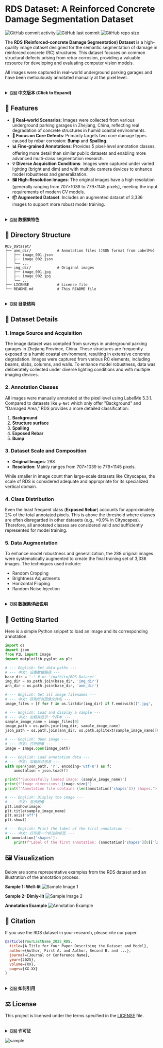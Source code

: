 # RDS Dataset: A Reinforced Concrete Damage Segmentation Dataset

![GitHub commit activity](https://img.shields.io/github/commit-activity/w/945395789/RDS_Dataset?style=for-the-badge) ![GitHub last commit](https://img.shields.io/github/last-commit/945395789/RDS_Dataset?style=for-the-badge) ![GitHub repo size](https://img.shields.io/github/repo-size/945395789/RDS_Dataset?style=for-the-badge)

The **RDS (Reinforced-concrete Damage Segmentation) Dataset** is a high-quality image dataset designed for the semantic segmentation of damage in reinforced concrete (RC) structures. This dataset focuses on common structural defects arising from rebar corrosion, providing a valuable resource for developing and evaluating computer vision models.

All images were captured in real-world underground parking garages and have been meticulously annotated manually at the pixel level.

<br>

<details>
<summary><strong>🇨🇳 中文版本 (Click to Expand)</strong></summary>

---

# RDS 数据集：一个钢筋混凝土损伤分割数据集

![GitHub commit activity](https://img.shields.io/github/commit-activity/w/945395789/RDS_Dataset?style=for-the-badge) ![GitHub last commit](https://img.shields.io/github/last-commit/945395789/RDS_Dataset?style=for-the-badge) ![GitHub repo size](https://img.shields.io/github/repo-size/945395789/RDS_Dataset?style=for-the-badge)

**RDS (Reinforced-concrete Damage Segmentation) Dataset** 是一个专为钢筋混凝土（RC）结构损伤语义分割任务设计的高质量图像数据集。该数据集专注于由钢筋腐蚀引起的常见结构缺陷，为开发和评估计算机 vision 模型提供了宝贵的资源。

所有图像均在真实世界的地下停车场环境中采集，并经过精细的像素级手动标注。

---
</details>

## 🌟 Features

* **🏢 Real-world Scenarios**: Images were collected from various underground parking garages in Zhejiang, China, reflecting real degradation of concrete structures in humid coastal environments.
* **🎯 Focus on Core Defects**: Primarily targets two core damage types caused by rebar corrosion: **Bump** and **Spalling**.
* **📊 Fine-grained Annotations**: Provides 5 pixel-level annotation classes, offering more detail than similar public datasets and enabling more advanced multi-class segmentation research.
* **💡 Diverse Acquisition Conditions**: Images were captured under varied lighting (bright and dim) and with multiple camera devices to enhance model robustness and generalization.
* **🖼️ High-Resolution Images**: The original images have a high resolution (generally ranging from 707×1039 to 779×1145 pixels), meeting the input requirements of modern CV models.
* **📦 Augmented Dataset**: Includes an augmented dataset of 3,336 images to support more robust model training.

<br>

<details>
<summary><strong>🇨🇳 数据集特色</strong></summary>

---

* **🏢 真实世界场景**: 图像采集自中国浙江省多个住宅区的地下停车场，真实反映了潮湿沿海环境下混凝土结构的退化情况。
* **🎯 专注核心损伤**: 主要针对由钢筋腐ission引起的两种核心损伤类型：**隆起 (Bump)** 和 **剥落 (Spalling)**。
* **📊 精细化标注**: 提供了5个像素级标注类别，远超同类公开数据集，有助于进行更深入的多类别分割研究。
* **💡 多样化采集条件**: 图像在不同光照条件（明亮与昏暗）下、使用多种相机设备拍摄，旨在提升模型的鲁棒性和泛化能力。
* **🖼️ 高分辨率图像**: 原始图像分辨率较高（普遍在 707×1039 到 779×1145 像素之间），满足现代计算机视觉模型的输入要求。


---
</details>

## 📂 Directory Structure

```
RDS_Dataset/
├── ann_dir/            # Annotation files (JSON format from LabelMe)
│   ├── image_001.json
│   ├── image_002.json
│   └── ...
├── img_dir/            # Original images
│   ├── image_001.jpg
│   ├── image_002.jpg
│   └── ...
├── LICENSE             # License file
└── README.md           # This README file
```

<br>

<details>
<summary><strong>🇨🇳 目录结构</strong></summary>

---

```
RDS_Dataset/
├── ann_dir/            # 标注文件目录 (JSON格式, from LabelMe)
│   ├── image_001.json
│   ├── image_002.json
│   └── ...
├── img_dir/            # 原始图像目录
│   ├── image_001.jpg
│   ├── image_002.jpg
│   └── ...
├── LICENSE             # 许可证文件
└── README.md           # 本说明文件
```

---
</details>

## 📖 Dataset Details

### 1. Image Source and Acquisition

The image dataset was compiled from surveys in underground parking garages in Zhejiang Province, China. These structures are frequently exposed to a humid coastal environment, resulting in extensive concrete degradation. Images were captured from various RC elements, including beams, slabs, columns, and walls. To enhance model robustness, data was deliberately collected under diverse lighting conditions and with multiple imaging devices.

### 2. Annotation Classes

All images were manually annotated at the pixel level using LabelMe 5.3.1. Compared to datasets like `φ-Net` which only offer "Background" and "Damaged Area," RDS provides a more detailed classification:

1.  **Background**
2.  **Structure surface**
3.  **Spalling**
4.  **Exposed Rebar**
5.  **Bump**

### 3. Dataset Scale and Composition

* **Original Images**: 288
* **Resolution**: Mainly ranges from 707×1039 to 779×1145 pixels.

While smaller in image count than large-scale datasets like Cityscapes, the scale of RDS is considered adequate and appropriate for its specialized vertical domain.

### 4. Class Distribution

Even the least frequent class (**Exposed Rebar**) accounts for approximately 2% of the total annotated pixels. This is above the threshold where classes are often disregarded in other datasets (e.g., <0.9% in Cityscapes). Therefore, all annotated classes are considered valid and sufficiently represented for model training.

### 5. Data Augmentation

To enhance model robustness and generalization, the 288 original images were systematically augmented to create the final training set of 3,336 images. The techniques used include:

* Random Cropping
* Brightness Adjustments
* Horizontal Flipping
* Random Noise Injection

<br>

<details>
<summary><strong>🇨🇳 数据集详细说明</strong></summary>

---

### 1. 图像来源与采集

本数据集的图像源于对中国浙江省住宅区地下停车场的实地勘测。这些结构长期处于潮湿的沿海环境中，导致混凝土普遍存在退化。图像捕捉对象涵盖了梁、板、柱、墙等多种RC结构构件。为增强模型鲁棒性，我们特意在多样化的光照和设备条件下进行采集。

### 2. 标注类别

所有图像均使用 LabelMe 5.3.1 工具进行像素级手动标注。与仅提供“背景”和“损伤区域”的 `φ-Net` 等数据集相比，RDS数据集提供了更详细的分类：

1.  **Background (背景)**
2.  **Structure surface (结构表面)**
3.  **Spalling (剥落)**
4.  **Exposed Rebar (外露钢筋)**
5.  **Bump (隆起)**

### 3. 数据集规模与构成

* **原始图像数量**: 288 张
* **图像分辨率**: 主要介于 707×1039 ~ 779×1145 像素之间。

虽然图像总数少于 Cityscapes 等大型数据集，但RDS的规模对于其高度垂直的专业领域是充足且合理的。

### 4. 类别分布

在数据集中，即使是像素占比最小的类别（**Exposed Rebar**），其占比也达到了约2%，高于许多研究中被忽略的类别阈值（如Cityscapes中的0.9%）。因此，所有标注的损伤类别均被认为是有效且充分的，并全部用于模型训练。

### 5. 数据增强

为了提升模型的鲁棒性和泛化能力，我们对288张原始图像系统地应用了数据增强技术，最终生成了包含3336张图像的训练集。采用的增强方法包括：

* 随机裁剪 (Random Cropping)
* 亮度调整 (Brightness Adjustments)
* 水平翻转 (Horizontal Flipping)
* 注入随机噪声 (Random Noise Injection)

---
</details>

## 🚀 Getting Started

Here is a simple Python snippet to load an image and its corresponding annotation.

```python
import os
import json
from PIL import Image
import matplotlib.pyplot as plt

# --- English: Set data paths ---
# --- 中文: 设置数据路径 ---
base_dir = '.' # or '/path/to/RDS_Dataset'
img_dir = os.path.join(base_dir, 'img_dir')
ann_dir = os.path.join(base_dir, 'ann_dir')

# --- English: Get all image filenames ---
# --- 中文: 获取所有图像文件名 ---
image_files = [f for f in os.listdir(img_dir) if f.endswith(('.jpg', '.png'))]

# --- English: Load and display a sample ---
# --- 中文: 加载并显示一个样本 ---
sample_image_name = image_files[0]
image_path = os.path.join(img_dir, sample_image_name)
json_path = os.path.join(ann_dir, os.path.splitext(sample_image_name)[0] + '.json')

# --- English: Open image ---
# --- 中文: 打开图像 ---
image = Image.open(image_path)

# --- English: Load annotation data ---
# --- 中文: 加载标注信息 ---
with open(json_path, 'r', encoding='utf-8') as f:
    annotation = json.load(f)

print(f"Successfully loaded image: {sample_image_name}")
print(f"Image dimensions: {image.size}")
print(f"Annotation file contains {len(annotation['shapes'])} shapes.")

# --- English: Display the image ---
# --- 中文: 显示图像 ---
plt.imshow(image)
plt.title(sample_image_name)
plt.axis('off')
plt.show()

# --- English: Print the label of the first annotation ---
# --- 中文: 打印第一个标注的标签 ---
if annotation['shapes']:
    print(f"Label of the first annotation: {annotation['shapes'][0]['label']}")

```

## 🖼️ Visualization

Below are some representative examples from the RDS dataset and an illustration of the annotation process.

**Sample 1: Well-lit**
![Sample Image 1](https://user-images.githubusercontent.com/24237865/178283995-3b32879a-8c36-4734-95b8-0d195a633195.png)

**Sample 2: Dimly-lit**
![Sample Image 2](https://user-images.githubusercontent.com/24237865/178283999-31733225-28e4-4d89-94ad-38a421257917.png)

**Annotation Example**
![Annotation Example](https://user-images.githubusercontent.com/24237865/178284003-888975b2-3543-466d-88a4-3580d85a1112.png)


## 📜 Citation

If you use the RDS dataset in your research, please cite our paper.

```bibtex
@article{YourLastName_2025_RDS,
  title={A Title for Your Paper Describing the Dataset and Model},
  author={Author, First A. and Author, Second B. and ...},
  journal={Journal or Conference Name},
  year={2025},
  volume={XX},
  pages={XX-XX}
}
```

<br>

<details>
<summary><strong>🇨🇳 如何引用</strong></summary>

---
如果您在您的研究中使用了RDS数据集，请引用我们的论文。

```bibtex
@article{YourLastName_2025_RDS,
  title={A Title for Your Paper Describing the Dataset and Model},
  author={作者, A. and 作者, B. and ...},
  journal={期刊或会议名称},
  year={2025},
  volume={XX},
  pages={XX-XX}
}
```

---
</details>

## ⚖️ License

This project is licensed under the terms specified in the [LICENSE](LICENSE) file.

<br>

<details>
<summary><strong>🇨🇳 许可证</strong></summary>

---
该项目采用 [LICENSE](LICENSE) 文件中指定的许可证。

---
</details>

![sample](https://github.com/user-attachments/assets/5cf67b63-769c-4aef-b8af-b3267fd46f86)

